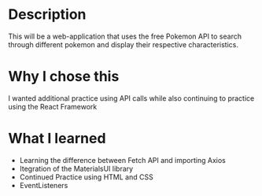 # Description
This will be a web-application that uses the free Pokemon API to search through different pokemon and display their respective characteristics.

# Why I chose this
I wanted additional practice using API calls while also continuing to practice using the React Framework

# What I learned
* Learning the difference between Fetch API and importing Axios
* Itegration of the MaterialsUI library
* Continued Practice using HTML and CSS
* EventListeners
